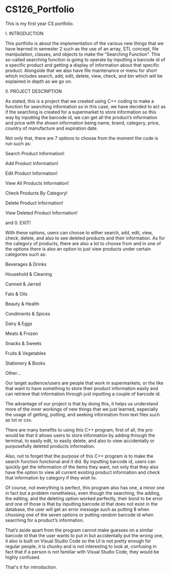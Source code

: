 # CS126_Portfolio
This is my first year CS portfolio.

I. INTRODUCTION

This portfolio is about the implementation of the various new things that we have learned in semester 2 such as the use of an array, STL concept, file manipulation, classes, and objects to make the “Searching Function”.
This so-called searching function is going to operate by inputting a barcode id of a specific product and getting a display of information about that specific product.
Alongside that we also have file maintenance or menu for short which includes search, add, edit, delete, view, check, and bin which will be explained in depth as we go on. 

II. PROJECT DESCRIPTION 

As stated, this is a project that we created using C++ coding to make a function for searching information so in this case, we have decided to act as if the searching is created for a supermarket to store information so this way by inputting the barcode id, we can get all the product’s information and price with the shown information being name, brand, category, price, country of manufacture and expiration date.

Not only that, there are 7 options to choose from the moment the code is run such as:

Search Product Information!

Add Product Information!

Edit Product Information!

View All Products Information!

Check Products By Category!

Delete Product Information!

View Deleted Product Information!

and 0. EXIT!
 	
  With these options, users can choose to either search, add, edit, view, check, delete, and also to see deleted products and their information. As for the category of products, there are also a lot to choose from and in one of the options there is also an option to just view products under certain categories such as:

Beverages & Drinks

Household & Cleaning

Canned & Jarred

Fats & Oils

Beauty & Health

Condiments & Spices

Dairy & Eggs

Meats & Frozen

Snacks & Sweets

Fruits & Vegetables
     
Stationery & Books 

Other...

Our target audience/users are people that work in supermarkets, or the like that want to have something to store their product information easily and can retrieve that information through just inputting a couple of barcode id.

The advantage of our project is that by doing this, it helps us understand more of the inner workings of new things that we just learned, especially the usage of getting, putting, and seeking information from text files such as txt or csv.

There are many benefits to using this C++ program, first of all, the pro would be that it allows users to store information by adding through the terminal, to easily edit, to easily delete, and also to view accidentally or purposefully deleted products information. 

Also, not to forget that the purpose of this C++ program is to make the search function functional and it did. By inputting barcode id, users can quickly get the information of the items they want, not only that they also have the option to view all current existing product information and check that information by category if they wish to.

Of course, not everything is perfect, this program also has one, a minor one in fact but a problem nonetheless, even though the searching, the adding, the editing, and the deleting option worked perfectly, their bond to be error and one of those is that by inputting barcode id that does not exist in the database, the user will get an error message such as putting 8 when choosing one of the seven options or putting random barcode id when searching for a product’s information.

That’s aside apart from the program cannot make guesses on a similar barcode id that the user wants to put in but accidentally put the wrong one, it also is built on Visual Studio Code so the UI is not pretty enough for regular people, it is chunky and is not interesting to look at, confusing in fact that if a person is not familiar with Visual Studio Code, they would be highly confused.

That's it for introduction.
